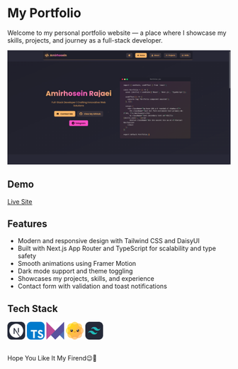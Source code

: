 # My Portfolio

Welcome to my personal portfolio website — a place where I showcase my skills, projects, and journey as a full-stack developer.

![My Portfolio Screenshot](/public/projects/portfolio.png)

## Demo

[Live Site](https://my-portfolio-ten-vert-87.vercel.app)

## Features

- Modern and responsive design with Tailwind CSS and DaisyUI
- Built with Next.js App Router and TypeScript for scalability and type safety
- Smooth animations using Framer Motion
- Dark mode support and theme toggling
- Showcases my projects, skills, and experience
- Contact form with validation and toast notifications

## Tech Stack

<img src="public/techs/next.svg" alt="NextJs" height="40" />
<img src="public/techs/ts.svg" alt="TypeScript" height="40" />
<img src="public/techs/framer-motion.svg" alt="Framer Motion" height="40" />
<img src="public/techs/daisyui.png" alt="DaisyUI" height="40" />
<img src="public/techs/tailwind.svg" alt="DaisyUI" height="40" />

 ## 
Hope You Like It My Firend😉🧬